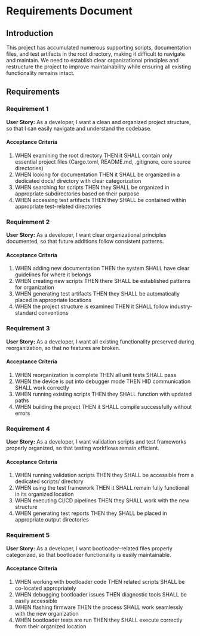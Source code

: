 # Requirements Document

## Introduction

This project has accumulated numerous supporting scripts, documentation files, and test artifacts in the root directory, making it difficult to navigate and maintain. We need to establish clear organizational principles and restructure the project to improve maintainability while ensuring all existing functionality remains intact.

## Requirements

### Requirement 1

**User Story:** As a developer, I want a clean and organized project structure, so that I can easily navigate and understand the codebase.

#### Acceptance Criteria

1. WHEN examining the root directory THEN it SHALL contain only essential project files (Cargo.toml, README.md, .gitignore, core source directories)
2. WHEN looking for documentation THEN it SHALL be organized in a dedicated docs/ directory with clear categorization
3. WHEN searching for scripts THEN they SHALL be organized in appropriate subdirectories based on their purpose
4. WHEN accessing test artifacts THEN they SHALL be contained within appropriate test-related directories

### Requirement 2

**User Story:** As a developer, I want clear organizational principles documented, so that future additions follow consistent patterns.

#### Acceptance Criteria

1. WHEN adding new documentation THEN the system SHALL have clear guidelines for where it belongs
2. WHEN creating new scripts THEN there SHALL be established patterns for organization
3. WHEN generating test artifacts THEN they SHALL be automatically placed in appropriate locations
4. WHEN the project structure is examined THEN it SHALL follow industry-standard conventions

### Requirement 3

**User Story:** As a developer, I want all existing functionality preserved during reorganization, so that no features are broken.

#### Acceptance Criteria

1. WHEN reorganization is complete THEN all unit tests SHALL pass
2. WHEN the device is put into debugger mode THEN HID communication SHALL work correctly
3. WHEN running existing scripts THEN they SHALL function with updated paths
4. WHEN building the project THEN it SHALL compile successfully without errors

### Requirement 4

**User Story:** As a developer, I want validation scripts and test frameworks properly organized, so that testing workflows remain efficient.

#### Acceptance Criteria

1. WHEN running validation scripts THEN they SHALL be accessible from a dedicated scripts/ directory
2. WHEN using the test framework THEN it SHALL remain fully functional in its organized location
3. WHEN executing CI/CD pipelines THEN they SHALL work with the new structure
4. WHEN generating test reports THEN they SHALL be placed in appropriate output directories

### Requirement 5

**User Story:** As a developer, I want bootloader-related files properly categorized, so that bootloader functionality is easily maintainable.

#### Acceptance Criteria

1. WHEN working with bootloader code THEN related scripts SHALL be co-located appropriately
2. WHEN debugging bootloader issues THEN diagnostic tools SHALL be easily accessible
3. WHEN flashing firmware THEN the process SHALL work seamlessly with the new organization
4. WHEN bootloader tests are run THEN they SHALL execute correctly from their organized location